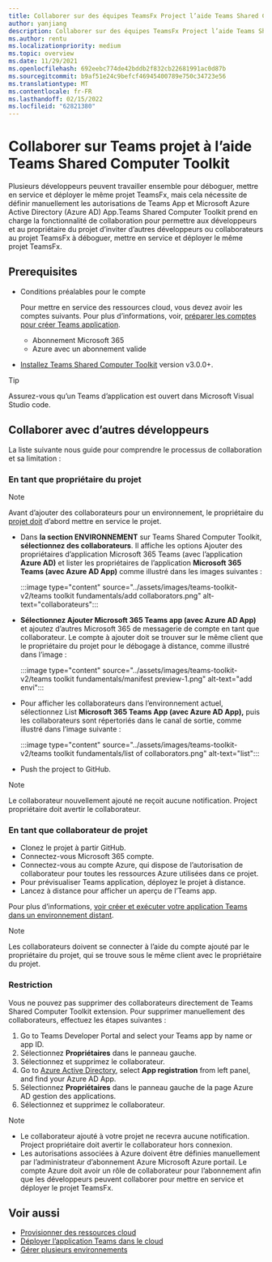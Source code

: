```yaml
---
title: Collaborer sur des équipes TeamsFx Project l’aide Teams Shared Computer Toolkit
author: yanjiang
description: Collaborer sur des équipes TeamsFx Project l’aide Teams Shared Computer Toolkit
ms.author: rentu
ms.localizationpriority: medium
ms.topic: overview
ms.date: 11/29/2021
ms.openlocfilehash: 692eebc774de42bddb2f832cb22681991ac0d87b
ms.sourcegitcommit: b9af51e24c9befcf46945400789e750c34723e56
ms.translationtype: MT
ms.contentlocale: fr-FR
ms.lasthandoff: 02/15/2022
ms.locfileid: "62821380"
---
```

# <a name="collaborate-on-teams-project-using-teams-toolkit"></a>Collaborer sur Teams projet à l’aide Teams Shared Computer Toolkit

Plusieurs développeurs peuvent travailler ensemble pour déboguer, mettre en service et déployer le même projet TeamsFx, mais cela nécessite de définir manuellement les autorisations de Teams App et Microsoft Azure Active Directory (Azure AD) App.Teams Shared Computer Toolkit  prend en charge la fonctionnalité de collaboration pour permettre aux développeurs et au propriétaire du projet d’inviter d’autres développeurs ou collaborateurs au projet TeamsFx à déboguer, mettre en service et déployer le même projet TeamsFx.

## <a name="prerequisites"></a>Prerequisites

* Conditions préalables pour le compte

    Pour mettre en service des ressources cloud, vous devez avoir les comptes suivants. Pour plus d’informations, voir, [préparer les comptes pour créer Teams application](accounts.md).

  * Abonnement Microsoft 365
  * Azure avec un abonnement valide

* [Installez Teams Shared Computer Toolkit](https://marketplace.visualstudio.com/items?itemName=TeamsDevApp.ms-teams-vscode-extension) version v3.0.0+.

> [!TIP]
> Assurez-vous qu’un Teams d’application est ouvert dans Microsoft Visual Studio code.

## <a name="collaborate-with-other-developers"></a>Collaborer avec d’autres développeurs

La liste suivante nous guide pour comprendre le processus de collaboration et sa limitation :

### <a name="as-project-owner"></a>En tant que propriétaire du projet

> [!NOTE]
> Avant d’ajouter des collaborateurs pour un environnement, le propriétaire du [projet doit](provision.md) d’abord mettre en service le projet.

* Dans **la section ENVIRONNEMENT** sur Teams Shared Computer Toolkit, **sélectionnez des collaborateurs**. Il affiche les options Ajouter des propriétaires d’application Microsoft 365 Teams (avec l’application **Azure AD)** et lister les propriétaires de l’application **Microsoft 365 Teams (avec Azure AD App)** comme illustré dans les images suivantes :

  :::image type="content" source="../assets/images/teams-toolkit-v2/teams toolkit fundamentals/add collaborators.png" alt-text="collaborateurs":::

* **Sélectionnez Ajouter Microsoft 365 Teams app (avec Azure AD App)** et ajoutez d’autres Microsoft 365 de messagerie de compte en tant que collaborateur. Le compte à ajouter doit se trouver sur le même client que le propriétaire du projet pour le débogage à distance, comme illustré dans l’image :

  :::image type="content" source="../assets/images/teams-toolkit-v2/teams toolkit fundamentals/manifest preview-1.png" alt-text="add envi":::

* Pour afficher les collaborateurs dans l’environnement actuel, sélectionnez List **Microsoft 365 Teams App (avec Azure AD App),** puis les collaborateurs sont répertoriés dans le canal de sortie, comme illustré dans l’image suivante :

  :::image type="content" source="../assets/images/teams-toolkit-v2/teams toolkit fundamentals/list of collaborators.png" alt-text="list":::

* Push the project to GitHub.

> [!NOTE]
> Le collaborateur nouvellement ajouté ne reçoit aucune notification. Project propriétaire doit avertir le collaborateur.

### <a name="as-project-collaborator"></a>En tant que collaborateur de projet

* Clonez le projet à partir GitHub.
* Connectez-vous Microsoft 365 compte.
* Connectez-vous au compte Azure, qui dispose de l’autorisation de collaborateur pour toutes les ressources Azure utilisées dans ce projet.
* Pour prévisualiser Teams application, déployez le projet à distance.
* Lancez à distance pour afficher un aperçu de l’Teams app.

Pour plus d’informations, [voir créer et exécuter votre application Teams dans un environnement distant](/microsoftteams/platform/sbs-gs-javascript?tabs=vscode%2Cvsc%2Cviscode%2Cvcode&tutorial-step=3&branch).

> [!NOTE]
> Les collaborateurs doivent se connecter à l’aide du compte ajouté par le propriétaire du projet, qui se trouve sous le même client avec le propriétaire du projet.

### <a name="limitation"></a>Restriction

Vous ne pouvez pas supprimer des collaborateurs directement de Teams Shared Computer Toolkit extension. Pour supprimer manuellement des collaborateurs, effectuez les étapes suivantes :

  1. Go to Teams Developer Portal and select your Teams app by name or app ID.
  2. Sélectionnez **Propriétaires** dans le panneau gauche.
  3. Sélectionnez et supprimez le collaborateur.
  4. Go to [Azure Active Directory](https://ms.portal.azure.com/#blade/Microsoft_AAD_IAM/ActiveDirectoryMenuBlade/RegisteredApps), select **App registration** from left panel, and find your Azure AD App.
  5. Sélectionnez **Propriétaires** dans le panneau gauche de la page Azure AD gestion des applications.
  6. Sélectionnez et supprimez le collaborateur.

> [!NOTE]
> * Le collaborateur ajouté à votre projet ne recevra aucune notification. Project propriétaire doit avertir le collaborateur hors connexion.
> * Les autorisations associées à Azure doivent être définies manuellement par l’administrateur d’abonnement Azure Microsoft Azure portail. Le compte Azure doit avoir un rôle de collaborateur pour l’abonnement afin que les développeurs peuvent collaborer pour mettre en service et déployer le projet TeamsFx.

## <a name="see-also"></a>Voir aussi

* [Provisionner des ressources cloud](provision.md)
* [Déployer l’application Teams dans le cloud](deploy.md)
* [Gérer plusieurs environnements](TeamsFx-multi-env.md)

